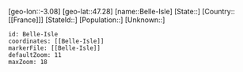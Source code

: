﻿---
location: [47.28,-3.08]
mapzoom: [7,12] 
mapmarker: city 
type: City
tags:
- geo/City


SpocWebEntityId: 29088
isDeleted: false
confidential: public

---
[geo-lon::-3.08]
[geo-lat::47.28]
[name::Belle-Isle]
[State::]
[Country::[[France]]]
[StateId::]
[Population::]
[Unknown::]


```leaflet
id: Belle-Isle
coordinates: [[Belle-Isle]]
markerFile: [[Belle-Isle]]
defaultZoom: 11 
maxZoom: 18
```
